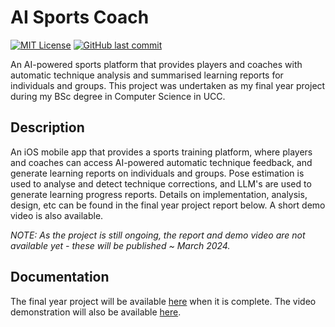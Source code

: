 # AI Sports  Coach
[![MIT License](https://img.shields.io/npm/l/all-contributors.svg?style=flat)](https://github.com/tterb/hyde/blob/master/LICENSE)
[![GitHub last commit](https://img.shields.io/github/last-commit/google/skia.svg?style=flat)]()



An AI-powered sports platform that provides players and coaches with automatic technique analysis and summarised learning reports for individuals and groups.
This project was undertaken as my final year project during my BSc degree in Computer Science in UCC.

## Description
An iOS mobile app that provides a sports training platform, where players and coaches can access AI-powered automatic technique feedback, and generate learning reports on individuals and groups.
Pose estimation is used to analyse and detect technique corrections, and LLM's are used to generate learning progress reports.
Details on implementation, analysis, design, etc can be found in the final year project report below. A short demo video is also available.

*NOTE: As the project is still ongoing, the report and demo video are not available yet - these will be published ~ March 2024.*

## Documentation
The final year project will be available [here]() when it is complete. The video demonstration will also be available [here]().